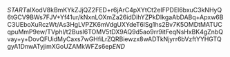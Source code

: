 $START$alXodV8kBmKYkZJjQZ2FED+r6jArC4pXYtCt2eIFPDEl6bxuC3kNHyQ6tGCV9BWs7FJV+Yf41ur/kNxnLOXmZa26idDihYZPkDIkgaAbDABq+Apxw6BC3UEboXuRczWt/As3HgLVPZK6mVdgUXYdeT6lSg1hs2Bv7K5OMDtMATUCqpuMmP9ew/TVphl/t2BusI6TOMV5tDX9AQ9d5ao9rr9itFeqNsHxBK4gZnbQvay+y+DovQFUidMyCaxs7wGHfiLrZQRBiewzx8wADTkNjyrr6bVzftYYHGTQgyA1DnwATyjimXGoUZAMkWFZs6ep$END$